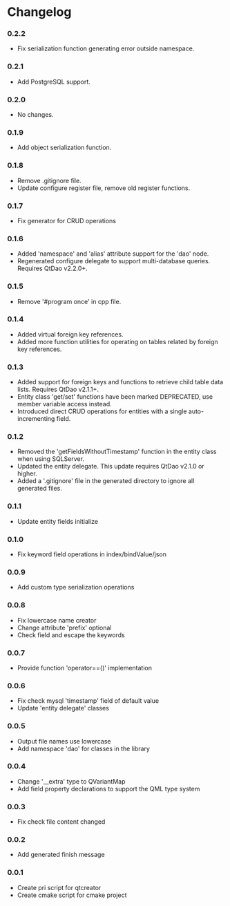 # Changelog

### 0.2.2
- Fix serialization function generating error outside namespace.

### 0.2.1
- Add PostgreSQL support.

### 0.2.0
- No changes.

### 0.1.9
- Add object serialization function.

### 0.1.8
- Remove .gitignore file.
- Update configure register file, remove old register functions.

### 0.1.7
- Fix generator for CRUD operations

### 0.1.6
- Added 'namespace' and 'alias' attribute support for the 'dao' node.
- Regenerated configure delegate to support multi-database queries. Requires QtDao v2.2.0+.

### 0.1.5
- Remove '#program once' in cpp file.

### 0.1.4
- Added virtual foreign key references.
- Added more function utilities for operating on tables related by foreign key references.

### 0.1.3
- Added support for foreign keys and functions to retrieve child table data lists. Requires QtDao v2.1.1+.
- Entity class 'get/set' functions have been marked DEPRECATED, use member variable access instead.
- Introduced direct CRUD operations for entities with a single auto-incrementing field.

### 0.1.2
- Removed the 'getFieldsWithoutTimestamp' function in the entity class when using SQLServer.
- Updated the entity delegate. This update requires QtDao v2.1.0 or higher.
- Added a '.gitignore' file in the generated directory to ignore all generated files.

### 0.1.1
- Update entity fields initialize

### 0.1.0
- Fix keyword field operations in index/bindValue/json

### 0.0.9
- Add custom type serialization operations

### 0.0.8
- Fix lowercase name creator
- Change attribute 'prefix' optional
- Check field and escape the keywords

### 0.0.7
- Provide function 'operator==()' implementation

### 0.0.6
- Fix check mysql 'timestamp' field of default value
- Update 'entity delegate' classes

### 0.0.5
- Output file names use lowercase
- Add namespace 'dao' for classes in the library

### 0.0.4
- Change '__extra' type to QVariantMap
- Add field property declarations to support the QML type system

### 0.0.3
- Fix check file content changed

### 0.0.2
- Add generated finish message

### 0.0.1
- Create pri script for qtcreator
- Create cmake script for cmake project